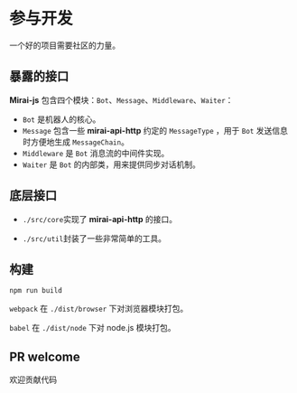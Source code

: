 # 参与开发

一个好的项目需要社区的力量。



## 暴露的接口

**Mirai-js** 包含四个模块：`Bot`、`Message`、`Middleware`、`Waiter`：

- `Bot` 是机器人的核心。
- `Message` 包含一些 **mirai-api-http** 约定的 `MessageType` ，用于 `Bot` 发送信息时方便地生成 `MessageChain`。
- `Middleware` 是 `Bot` 消息流的中间件实现。
- `Waiter` 是 `Bot` 的内部类，用来提供同步对话机制。



## 底层接口

- `./src/core`实现了 **mirai-api-http** 的接口。

- `./src/util`封装了一些非常简单的工具。



## 构建

```shell
npm run build
```

`webpack` 在 `./dist/browser` 下对浏览器模块打包。

`babel` 在 `./dist/node` 下对 node.js 模块打包。



## PR welcome

欢迎贡献代码